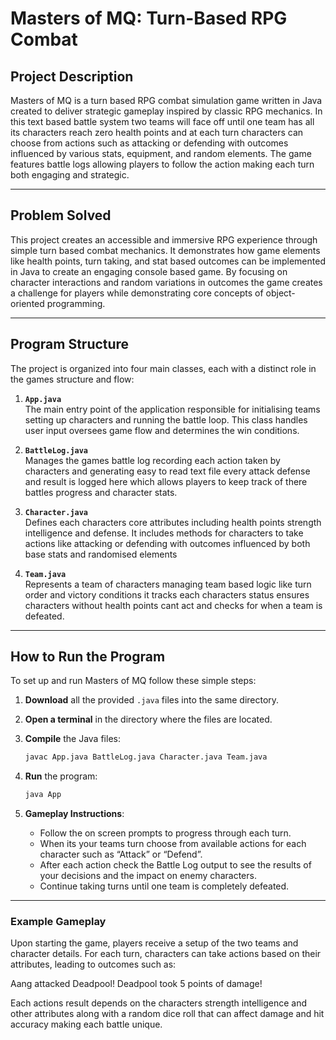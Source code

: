# Masters of MQ: Turn-Based RPG Combat

## Project Description

Masters of MQ is a turn based RPG combat simulation game written in Java created to deliver strategic gameplay inspired by classic RPG mechanics. In this text based battle system two teams will face off until one team has all its characters reach zero health points and at each turn characters can choose from actions such as attacking or defending with outcomes influenced by various stats, equipment, and random elements. The game features battle logs allowing players to follow the action making each turn both engaging and strategic.

---

## Problem Solved

This project creates an accessible and immersive RPG experience through simple turn based combat mechanics. It demonstrates how game elements like health points, turn taking, and stat based outcomes can be implemented in Java to create an engaging console based game. By focusing on character interactions and random variations in outcomes the game creates a challenge for players while demonstrating core concepts of object-oriented programming.

---

## Program Structure

The project is organized into four main classes, each with a distinct role in the games structure and flow:

1. **`App.java`**  
   The main entry point of the application responsible for initialising teams setting up characters and running the battle loop. This class handles user input oversees game flow and determines the win conditions.

2. **`BattleLog.java`**  
   Manages the games battle log recording each action taken by characters and generating easy to read text file every attack defense and result is logged here which allows players to keep track of there battles progress and character stats.

3. **`Character.java`**  
   Defines each characters core attributes including health points strength intelligence and defense. It includes methods for characters to take actions like attacking or defending with outcomes influenced by both base stats and randomised elements

4. **`Team.java`**  
   Represents a team of characters managing team based logic like turn order and victory conditions it tracks each characters status ensures characters without health points cant act and checks for when a team is defeated.

---

## How to Run the Program

To set up and run Masters of MQ follow these simple steps:

1. **Download** all the provided `.java` files into the same directory.
2. **Open a terminal** in the directory where the files are located.
3. **Compile** the Java files:
    ```bash
    javac App.java BattleLog.java Character.java Team.java
    ```
4. **Run** the program:
    ```bash
    java App
    ```

5. **Gameplay Instructions**:
   - Follow the on screen prompts to progress through each turn.
   - When its your teams turn choose from available actions for each character such as “Attack” or “Defend”.
   - After each action check the Battle Log output to see the results of your decisions and the impact on enemy characters.
   - Continue taking turns until one team is completely defeated.

---

### Example Gameplay

Upon starting the game, players receive a setup of the two teams and character details. For each turn, characters can take actions based on their attributes, leading to outcomes such as:

Aang attacked Deadpool! Deadpool took 5 points of damage!

Each actions result depends on the characters strength intelligence and other attributes along with a random dice roll that can affect damage and hit accuracy making each battle unique.



